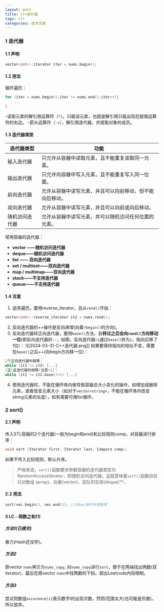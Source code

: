 ```yaml
---
layout: post
title: C++迭代器
tags: C++
categories: 技术文章
---
```

### 1 迭代器
#### 1.1 声明
```C
vector<int>::iterator iter = nums.begin();
```
#### 1.2 用法
循环遍历：
```C
for (iter = nums.begin();iter != nums.end();iter++){
	...
}
```
-读取元素的解引用运算符（`*`）。只能读元素，也就是解引用只能出现在赋值运算符的右边。
-箭头运算符（`->`），解引用迭代器，并提取对象的成员。
#### 1.3 迭代器类型

| 迭代器类型   | 功能                           |
| ------- | ---------------------------- |
| 输入迭代器   | 只允许从容器中读取元素，且不能重复读取同一元素。     |
| 输出迭代器   | 只允许向容器中写入元素，且不能重复写入同一位置。     |
| 前向迭代器   | 允许从容器中读写元素，并且可以向前移动，但不能向后移动。 |
| 双向迭代器   | 允许从容器中读写元素，并且可以向前或向后移动。      |
| 随机访问迭代器 | 允许从容器中读写元素，并可以随机访问任何位置的元素。   |
常用容器的迭代器：
- **vector ——随机访问迭代器**
- **deque——随机访问迭代器**
- **list —— 双向迭代器**
- **set / multiset——双向迭代器**
- **map / multimap——双向迭代器**
- **stack——不支持迭代器**
- **queue——不支持迭代器**
#### 1.4 注意
1. 逆序遍历，要用reverse_iterator，且从`rend()`开始：
```C
vector<int>::reverse_iterator it2 = nums.rend();
```
2. 反向迭代器的++操作是反向递增(向着`rbegin()`的方向)。
3. 反向迭代器转正向迭代器，要用`base()`方法，且**转过之后会向`rend()`方向移动一位**(即反向迭代器的`--`，如图，反向迭代器`ri`通过`base()`转为`i`，指向后移了1位)：
![[2024-03-31-C++迭代器.png]]
如果要保持指向的地址不变，需要在`base()`之后++(向begin方向移一位)：
```C
2个正向迭代器判相等：
while (it1 != it2) {...}
1正1反迭代器判相等(注意+1)：
while (it1 != it2.base()+1) {...}
```
4. 使用迭代器时，不能在循环体内做导致容器总大小变化的操作，如增加或删除元素，或者改变元素大小（如对于`vector<string>`，不能在循环体内改变string元素的长度），如有需要可用for循环。
### 2 sort()
#### 2.1 声明
传入STL容器的2个迭代器(一般为begin和end)和比较规则comp，对容器进行排序：
```C
void sort (Iterator first, Iterator last, Compare comp);
```
如果不传入比较规则，默认升序。
> 严格来说，`sort()`函数要求参数容器的迭代器类型为RandomAccessIterator，即随机访问迭代器。这就意味着`sort()`函数目前只对数组 (array)、向量(vector)、双队列生效(deque)**。
#### 2.2 用法
```C
sort(vec.begin(), vec.end()); //对vec进行升序排序
```
#### 3 LC - 两数之和(1)
##### 方法1(已提交)
暴力(Hash还没学)。
##### 方法2
原vector `nums`拷贝为`nums_copy`, 对`nums_copy`进行`sort`，便于在两端找出两数(双iterator)，最后在原vector `nums`中找两数的下标。超出Leetcode内存限制。
##### 方法3
尝试用数组`occurence[i]`表示数字i的出现次数，然而i范围太大(也可能是负数)，所以放弃。